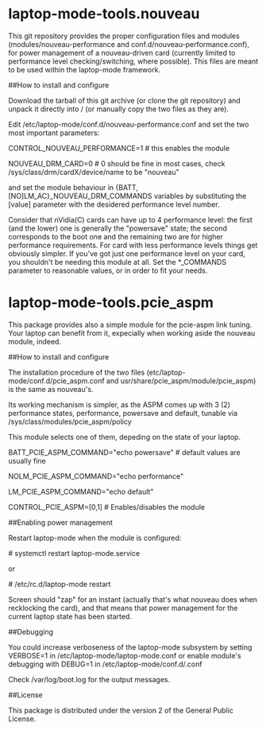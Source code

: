 laptop-mode-tools.nouveau
=================

 This git repository provides the proper configuration files and modules 
 (modules/nouveau-performance and conf.d/nouveau-performance.conf), for power management 
 of a nouveau-driven card (currently limited to performance level checking/switching, where possible). 
 This files are meant to be used within the laptop-mode framework.

##How to install and configure

 Download the tarball of this git archive (or clone the git repository) and unpack it directly into /
 (or manually copy the two files as they are).

 Edit /etc/laptop-mode/conf.d/nouveau-performance.conf and set the two most important parameters:

 CONTROL_NOUVEAU_PERFORMANCE=1   # this enables the module



 NOUVEAU_DRM_CARD=0             # 0 should be fine in most cases, check /sys/class/drm/cardX/device/name to be "nouveau"


 and set the module behaviour in {BATT,[NO]LM_AC}_NOUVEAU_DRM_COMMANDS variables by substituting the [value]
 parameter with the desidered performance level number.

 Consider that nVidia(C) cards can have up to 4 performance level: the first (and the lower) one is generally 
 the "powersave" state; the second corresponds to the boot one and the remaining two are for higher performance 
 requirements.
 For card with less performance levels things get obviously simpler. 
 If you've got just one performance level on your card, you shouldn't be needing this module at all. 
 Set the *_COMMANDS parameter to reasonable values, or in order to fit your needs.

laptop-mode-tools.pcie_aspm
=================
 This package provides also a simple module for the pcie-aspm link tuning. Your laptop can benefit from it, 
 expecially when working aside the nouveau module, indeed.

##How to install and configure

 The installation procedure of the two files (etc/laptop-mode/conf.d/pcie_aspm.conf and 
 usr/share/pcie_aspm/module/pcie_aspm) is the same as nouveau's.

 Its working mechanism is simpler, as the ASPM comes up with 3 (2) performance states, 
 performance, powersave and default, tunable via /sys/class/modules/pcie_aspm/policy 
 
 This module selects one of them, depeding on the state of your laptop.
 
  BATT_PCIE_ASPM_COMMAND="echo powersave"     # default values are usually fine
  
  NOLM_PCIE_ASPM_COMMAND="echo performance"
  
  LM_PCIE_ASPM_COMMAND="echo default"
 
  CONTROL_PCIE_ASPM=[0,1]                     # Enables/disables the module
 
##Enabling power management

 Restart laptop-mode when the module is configured:

 \# systemctl restart laptop-mode.service 

 or 

 \# /etc/rc.d/laptop-mode restart

 Screen should "zap" for an instant (actually that's what nouveau does when recklocking the card), and that means that power management for the current laptop state
 has been started.

##Debugging

 You could increase verboseness of the laptop-mode subsystem by setting VERBOSE=1 in /etc/laptop-mode/laptop-mode.conf
 or enable module's debugging with DEBUG=1 in /etc/laptop-mode/conf.d/<module>.conf

 Check /var/log/boot.log for the output messages.
 
##License

 This package is distributed under the version 2 of the General Public License.
